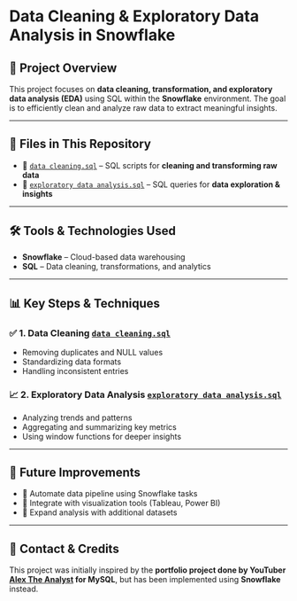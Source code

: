 # **Data Cleaning & Exploratory Data Analysis in Snowflake**

## 📌 Project Overview  
This project focuses on **data cleaning, transformation, and exploratory data analysis (EDA)** using SQL within the **Snowflake** environment. The goal is to efficiently clean and analyze raw data to extract meaningful insights.  

---

## 📂 Files in This Repository  
- 📄 [`data cleaning.sql`](https://github.com/saya304/Data-Cleaning-and-Exploratory-Data-Analysis/blob/main/data%20cleaning.sql) – SQL scripts for **cleaning and transforming raw data**  
- 📄 [`exploratory data analysis.sql`](https://github.com/saya304/Data-Cleaning-and-Exploratory-Data-Analysis/blob/main/exploratory%20data%20analysis.sql) – SQL queries for **data exploration & insights**    

---

## 🛠️ Tools & Technologies Used  
- **Snowflake** – Cloud-based data warehousing  
- **SQL** – Data cleaning, transformations, and analytics  

---

## 📊 Key Steps & Techniques  

### ✅ 1. Data Cleaning [`data cleaning.sql`](https://github.com/saya304/Data-Cleaning-and-Exploratory-Data-Analysis/blob/main/data%20cleaning.sql)  
- Removing duplicates and NULL values  
- Standardizing data formats  
- Handling inconsistent entries  

### 📈 2. Exploratory Data Analysis [`exploratory data analysis.sql`](https://github.com/saya304/Data-Cleaning-and-Exploratory-Data-Analysis/blob/main/exploratory%20data%20analysis.sql)  
- Analyzing trends and patterns  
- Aggregating and summarizing key metrics  
- Using window functions for deeper insights  

---

## 📌 Future Improvements  
- 🔹 Automate data pipeline using Snowflake tasks  
- 🔹 Integrate with visualization tools (Tableau, Power BI)  
- 🔹 Expand analysis with additional datasets  

---

## 📩 Contact & Credits  
This project was initially inspired by the **portfolio project done by YouTuber [Alex The Analyst](https://www.youtube.com/c/AlexTheAnalyst) for MySQL**, but has been implemented using **Snowflake** instead.  
